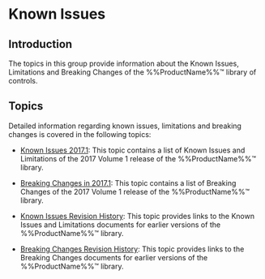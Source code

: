 ﻿<!--
|metadata|
{
    "fileName": "known-issues",
    "controlName": "",
    "tags": []
}
|metadata|
-->

# Known Issues


## Introduction

The topics in this group provide information about the Known Issues, Limitations and Breaking Changes of the %%ProductName%%™ library of controls.

## Topics

Detailed information regarding known issues, limitations and breaking changes is covered in the following topics:

- [Known Issues 2017.1](Known-Issues-and-Limitations-2017-Volume-1.html): This topic contains a list of Known Issues and Limitations of the 2017 Volume 1 release of the %%ProductName%%™ library.

- [Breaking Changes in 2017.1](Breaking-Changes-2017-Volume-1.html): This topic contains a list of Breaking Changes of the 2017 Volume 1 release of the %%ProductName%%™ library.

- [Known Issues Revision History](Known-Issues-Revision-History.html): This topic provides links to the Known Issues and Limitations documents for earlier versions of the %%ProductName%%™ library.

- [Breaking Changes Revision History](Breaking-Changes-Revision-History.html): This topic provides links to the Breaking Changes documents for earlier versions of the %%ProductName%%™ library.





 

 


